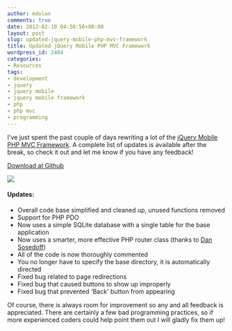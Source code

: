 ```yaml
---
author: mdolon
comments: true
date: 2012-02-10 04:50:56+00:00
layout: post
slug: updated-jquery-mobile-php-mvc-framework
title: Updated jQuery Mobile PHP MVC Framework
wordpress_id: 2484
categories:
- Resources
tags:
- development
- jquery
- jquery mobile
- jquery mobile framework
- php
- php mvc
- programming
---
```


I've just spent the past couple of days rewriting a lot of the [jQuery Mobile PHP MVC Framework](https://github.com/mdolon/jQuery-Mobile-PHP-MVC).  A complete list of updates is available after the break, so check it out and let me know if you have any feedback!

<div class="download">
  <a href="https://github.com/mdolon/jQuery-Mobile-PHP-MVC" class="button primary">Download at Github</a>
</div>

[![](http://devgrow.s3.amazonaws.com/assets/images/jquery-mobile-mvc.gif)](https://github.com/mdolon/jQuery-Mobile-PHP-MVC)

#### Updates:

  * Overall code base simplified and cleaned up, unused functions removed
  * Support for PHP PDO
  * Now uses a simple SQLite database with a single table for the base application
  * Now uses a smarter, more effective PHP router class (thanks to [Dan Sosedoff](http://blog.sosedoff.com/2009/09/20/rails-like-php-url-router/))
  * All of the code is now thoroughly commented
  * You no longer have to specify the base directory, it is automatically directed
  * Fixed bug related to page redirections
  * Fixed bug that caused buttons to show up improperly
  * Fixed bug that prevented 'Back' button from appearing

Of course, there is always room for improvement so any and all feedback is appreciated.  There are certainly a few bad programming practices, so if more experienced coders could help point them out I will gladly fix them up!